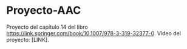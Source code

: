 # Proyecto-AAC
Proyecto del capítulo 14 del libro https://link.springer.com/book/10.1007/978-3-319-32377-0.
Video del proyecto: [LINK].
